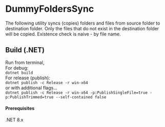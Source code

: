 # DummyFoldersSync
The following utility syncs (copies) folders and files from source folder to destination folder.
Only the files that do not exist in the destination folder will be copied. Existence check is naive - by file name.

## Build (.NET)
Run from terminal,  
For debug:  
`dotnet build`  
For release (publish):  
`dotnet publish -c Release -r win-x64`  
or with additional flags...  
`dotnet publish -c Release -r win-x64 -p:PublishSingleFile=true -p:PublishTrimmed=true --self-contained false`

#### Prerequisites
.NET 8.x
